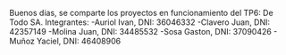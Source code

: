 Buenos dias, se comparte los proyectos en funcionamiento del TP6: De Todo SA.
Integrantes: -Auriol Ivan, DNI: 36046332 -Clavero Juan, DNI: 42357149 -Molina Juan, DNI: 34485532 -Sosa Gaston, DNI: 37090426 - Muñoz Yaciel, DNI: 46408906
